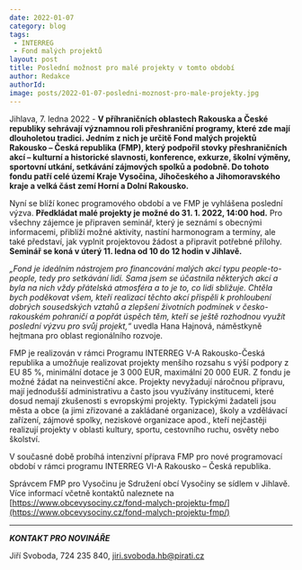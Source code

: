 ```yaml
---
date: 2022-01-07
category: blog
tags:
 - INTERREG
 - Fond malých projektů
layout: post
title: Poslední možnost pro malé projekty v tomto období
author: Redakce
authorId: 
image: posts/2022-01-07-posledni-moznost-pro-male-projekty.jpg
---
```


Jihlava, 7. ledna 2022 - **V příhraničních oblastech Rakouska a České republiky sehrávají významnou roli přeshraniční programy, které zde mají dlouholetou tradici. Jedním z nich je určitě Fond malých projektů Rakousko – Česká republika (FMP), který podpořil stovky přeshraničních akcí – kulturní a historické slavnosti, konference, exkurze, školní výměny, sportovní utkání, setkávání zájmových spolků a podobně. Do tohoto fondu patří celé území Kraje Vysočina, Jihočeského a Jihomoravského kraje a velká část zemí Horní a Dolní Rakousko.**

Nyní se blíží konec programového období a ve FMP je vyhlášena poslední výzva. **Předkládat malé projekty je možné do 31. 1. 2022, 14:00 hod.** Pro všechny zájemce je připraven seminář, který je seznámí s obecnými informacemi, přiblíží možné aktivity, nastíní harmonogram a termíny, ale také představí, jak vyplnit projektovou žádost a připravit potřebné přílohy. **Seminář se koná v úterý 11. ledna od 10 do 12 hodin v Jihlavě.**

*„Fond je ideálním nástrojem pro financování malých akcí typu people-to-people, tedy pro setkávání lidí. Sama jsem se účastnila některých akcí a byla na nich vždy přátelská atmosféra a to je to, co lidi sbližuje. Chtěla bych poděkovat všem, kteří realizací těchto akcí přispěli k prohloubení dobrých sousedských vztahů a zlepšení životních podmínek v česko-rakouském pohraničí a popřát úspěch těm, kteří se ještě rozhodnou využít poslední výzvu pro svůj projekt,“* uvedla Hana Hajnová, náměstkyně hejtmana pro oblast regionálního rozvoje.

FMP je realizován v rámci Programu INTERREG V-A Rakousko-Česká republika a umožňuje realizovat projekty menšího rozsahu s výší podpory z EU 85 %, minimální dotace je 3 000 EUR, maximální 20 000 EUR. Z fondu je možné žádat na neinvestiční akce. Projekty nevyžadují náročnou přípravu, mají jednodušší administrativu a často jsou využívány institucemi, které dosud nemají zkušenosti s evropskými projekty.  Typickými žadateli jsou města a obce (a jimi zřizované a zakládané organizace), školy a vzdělávací zařízení, zájmové spolky, neziskové organizace apod., kteří nejčastěji realizují projekty v oblasti kultury, sportu, cestovního ruchu, osvěty nebo školství.

V současné době probíhá intenzivní příprava FMP pro nové programovací období v rámci programu INTERREG VI-A Rakousko – Česká republika.

Správcem FMP pro Vysočinu je Sdružení obcí Vysočiny se sídlem v Jihlavě. Více informací včetně kontaktů naleznete na [https://www.obcevysociny.cz/fond-malych-projektu-fmp/](https://www.obcevysociny.cz/fond-malych-projektu-fmp/)

---

***KONTAKT PRO NOVINÁŘE*** 

Jiří Svoboda, 724 235 840, <jiri.svoboda.hb@pirati.cz>
